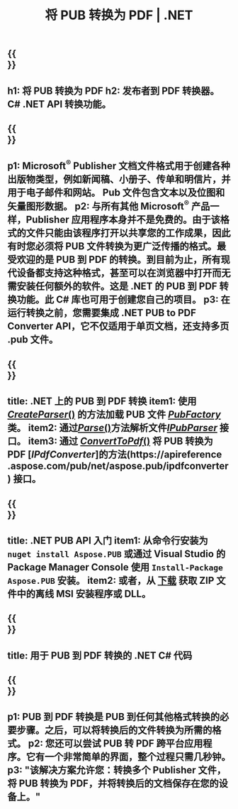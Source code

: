 ﻿---
translation: true
template: /_templates/conversion-child-net.md
title: 将 PUB 转换为 PDF | .NET
description: 在 Windows、Linux 和 Mac OS X 上使用 .NET API 将 PUB 转换为 PDF。发布者转换功能可轻松集成到您自己的解决方案中。
url: /net/conversion/pub-to-pdf/
metakeywords: pub to pdf net, pub to pdf net, pub to pdf c#转换器, pub to pdf c#, pub to pdf c#
family: pub
platformtag: net
feature: conversion
---

{{<section banner>}}
---
h1: 将 PUB 转换为 PDF
h2: 发布者到 PDF 转换器。 С# .NET API 转换功能。
---

{{<section overview>}}
---
p1: Microsoft<sup>®</sup> Publisher 文档文件格式用于创建各种出版物类型，例如新闻稿、小册子、传单和明信片，并用于电子邮件和网站。 Pub 文件包含文本以及位图和矢量图形数据。
p2: 与所有其他 Microsoft<sup>®</sup> 产品一样，Publisher 应用程序本身并不是免费的。由于该格式的文件只能由该程序打开以共享您的工作成果，因此有时您必须将 PUB 文件转换为更广泛传播的格式。最受欢迎的是 PUB 到 PDF 的转换。到目前为止，所有现代设备都支持这种格式，甚至可以在浏览器中打开而无需安装任何额外的软件。这是 .NET 的 PUB 到 PDF 转换功能。此 C# 库也可用于创建您自己的项目。
p3: 在运行转换之前，您需要集成 .NET PUB to PDF Converter API，它不仅适用于单页文档，还支持多页 .pub 文件。
---

{{<section feature1>}}
---
title: .NET 上的 PUB 到 PDF 转换
item1: 使用 [*CreateParser*()](https://apireference.aspose.com/pub/net/aspose.pub/pubfactory/methods/createparser/index) 的方法加载 PUB 文件 [*PubFactory*](https://apireference.aspose.com/pub/net/aspose.pub/pubfactory) 类。
item2: 通过[*Parse*()](https://apireference.aspose.com/pub/net/aspose.pub/ipubparser/methods/parse)方法解析文件[*IPubParser*](https://apireference.aspose.com/pub/net/aspose.pub/ipubparser) 接口。
item3: 通过 [*ConvertToPdf*()](https://apireference.aspose.com/pub/net/aspose.pub/ipdfconverter/methods/converttopdf) 将 PUB 转换为 PDF [*IPdfConverter*]的方法(https://apireference .aspose.com/pub/net/aspose.pub/ipdfconverter) 接口。
---

{{<section feature2>}}
---
title: .NET PUB API 入门
item1: 从命令行安装为 ```nuget install Aspose.PUB``` 或通过 Visual Studio 的 Package Manager Console 使用 ```Install-Package Aspose.PUB``` 安装。
item2: 或者，从 [下载](https://downloads.aspose.com/pub/net) 获取 ZIP 文件中的离线 MSI 安装程序或 DLL。
---

{{<section codeexample>}}
---
title: 用于 PUB 到 PDF 转换的 .NET C# 代码
---

{{<section summary>}}
---
p1: PUB 到 PDF 转换是 PUB 到任何其他格式转换的必要步骤。之后，可以将转换后的文件转换为所需的格式。
p2: 您还可以尝试 PUB 转 PDF 跨平台应用程序。它有一个非常简单的界面，整个过程只需几秒钟。
p3: "该解决方案允许您：转换多个 Publisher 文件，将 PUB 转换为 PDF，并将转换后的文档保存在您的设备上。"
---
